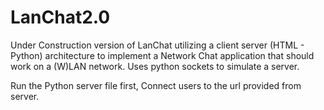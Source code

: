# LanChat2.0
Under Construction version of LanChat utilizing a client server (HTML - Python) architecture to implement a Network Chat application that should work on a (W)LAN network. Uses python sockets to simulate a server.

Run the Python server file first, Connect users to the url provided from server.
